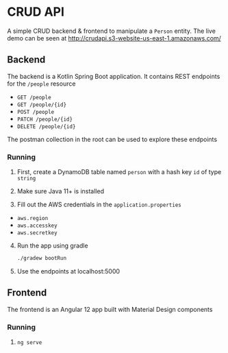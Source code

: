 

# CRUD API

A simple CRUD backend & frontend to manipulate a `Person` entity. The live demo can be seen at http://crudapi.s3-website-us-east-1.amazonaws.com/

## Backend

The backend is a Kotlin Spring Boot application. It contains REST endpoints for the `/people` resource
- `GET /people`
- `GET /people/{id}`
- `POST /people`
- `PATCH /people/{id}`
- `DELETE /people/{id}`

The postman collection in the root can be used to explore these endpoints

### Running

1. First, create a DynamoDB table named `person` with a hash key `id` of type `string`

2. Make sure Java 11+ is installed

3. Fill out the AWS credentials in the `application.properties`
  - `aws.region`
  - `aws.accesskey`
  - `aws.secretkey`

4. Run the app using gradle
   ```sh
   ./gradew bootRun
   ```

5. Use the endpoints at localhost:5000

## Frontend

The frontend is an Angular 12 app built with Material Design components

### Running

1. `ng serve`
